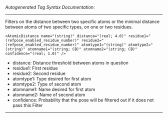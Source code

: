 _Autogenerated Tag Syntax Documentation:_

---
Filters on the distance between two specific atoms or the minimal distance between atoms of two specific types, on one or two residues.

```
<AtomicDistance name="(string)" distance="(real; 4.0)" residue1="(refpose_enabled_residue_number)" residue2="(refpose_enabled_residue_number)" atomtype1="(string)" atomtype2="(string)" atomname1="(string; CB)" atomname2="(string; CB)" confidence="(real; 1.0)" />
```

-   distance: Distance threshold between atoms in question
-   residue1: First residue
-   residue2: Second residue
-   atomtype1: Type desired for first atom
-   atomtype2: Type of second atom
-   atomname1: Name desired for first atom
-   atomname2: Name of second atom
-   confidence: Probability that the pose will be filtered out if it does not pass this Filter

---

